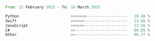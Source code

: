 <!--START_SECTION:Languages-->

```rust
From: 12 February 2025 - To: 16 March 2025

Python                       >>>>>>>------------------   29.98 %
Swift                        >>>>>>-------------------   23.66 %
JavaScript                   >>>>>>-------------------   23.56 %
C#                           >>-----------------------   09.05 %
Other                        >>-----------------------   06.77 %
```

<!--END_SECTION:Languages-->
